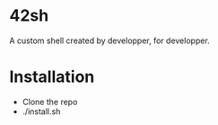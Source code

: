 # 42sh
A custom shell created by developper, for developper.


# Installation

- Clone the repo
- ./install.sh
